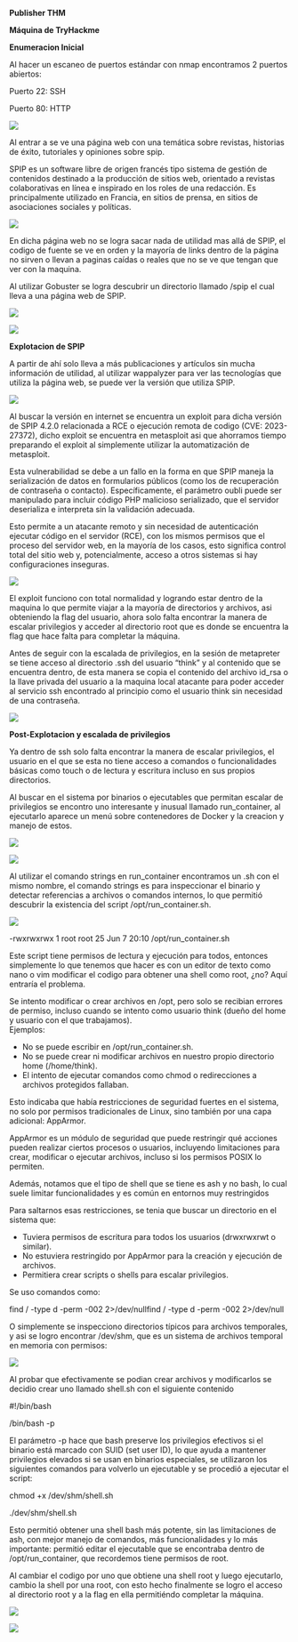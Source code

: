 **Publisher THM**

**Máquina de TryHackme**

**Enumeracion Inicial**

Al hacer un escaneo de puertos estándar con nmap encontramos 2 puertos abiertos:

Puerto 22: SSH

Puerto 80: HTTP


![](images/Paso.001.png)

Al entrar a se ve una página web con una temática sobre revistas, historias de éxito, tutoriales y opiniones sobre spip. 

SPIP es un software libre de origen francés tipo sistema de gestión de contenidos destinado a la producción de sitios web, orientado a revistas colaborativas en línea e inspirado en los roles de una redacción. Es principalmente utilizado en Francia, en sitios de prensa, en sitios de asociaciones sociales y políticas.

![](images/Paso.002.png)

En dicha página web no se logra sacar nada de utilidad mas allá de SPIP, el codigo de fuente se ve en orden y la mayoría de links dentro de la página no sirven o llevan a paginas caídas o reales que no se ve que tengan que ver con la maquina.

Al utilizar Gobuster se logra descubrir un directorio llamado /spip el cual lleva a una página web de SPIP.

![](images/Paso.003.png)

![](images/Paso.004.png)



**Explotacion de SPIP**

A partir de ahí solo lleva a más publicaciones y artículos sin mucha información de utilidad, al utilizar wappalyzer para ver las tecnologías que utiliza la página web, se puede ver la versión que utiliza SPIP.

![](images/Paso.005.png)

Al buscar la versión en internet se encuentra un exploit para dicha versión de SPIP 4.2.0 relacionada a RCE o ejecución remota de codigo (CVE:
2023-27372), dicho exploit se encuentra en metasploit asi que ahorramos tiempo preparando el exploit al simplemente utilizar la automatización de metasploit.

Esta vulnerabilidad se debe a un fallo en la forma en que SPIP maneja la serialización de datos en formularios públicos (como los de recuperación de contraseña o contacto). Específicamente, el parámetro oubli puede ser manipulado para incluir código PHP malicioso serializado, que el servidor deserializa e interpreta sin la validación adecuada.

Esto permite a un atacante remoto y sin necesidad de autenticación ejecutar código en el servidor (RCE), con los mismos permisos que el proceso del servidor web, en la mayoría de los casos, esto significa control total del sitio web y, potencialmente, acceso a otros sistemas si hay configuraciones inseguras.

![](images/Paso.006.png)

El exploit funciono con total normalidad y logrando estar dentro de la maquina lo que permite viajar a la mayoría de directorios y archivos, asi obteniendo la flag del usuario, ahora solo falta encontrar la manera de escalar privilegios y acceder al directorio root que es donde se encuentra la flag que hace falta para completar la máquina.

Antes de seguir con la escalada de privilegios, en la sesión de metapreter se tiene acceso al directorio .ssh del usuario “think” y al contenido que se encuentra dentro, de esta manera se copia el contenido del archivo id\_rsa o la llave privada del usuario a la maquina local atacante para poder acceder al servicio ssh encontrado al principio como el usuario think sin necesidad de una contraseña. 

![](images/Paso.007.png)


**Post-Explotacion y escalada de privilegios**

Ya dentro de ssh solo falta encontrar la manera de escalar privilegios, el usuario en el que se esta no tiene acceso a comandos o funcionalidades básicas como touch o de lectura y escritura incluso en sus propios directorios.

Al buscar en el sistema por binarios o ejecutables que permitan escalar de privilegios se encontro uno interesante y inusual llamado run\_container, al ejecutarlo aparece un menú sobre contenedores de Docker y la creacion y manejo de estos.

![](images/Paso.008.png)

![](images/Paso.009.png)


Al utilizar el comando strings en run\_container encontramos un .sh con el mismo nombre, el comando strings es para inspeccionar el binario y detectar referencias a archivos o comandos internos, lo que permitió descubrir la existencia del script /opt/run\_container.sh.

![](images/Paso.010.png)

-rwxrwxrwx 1 root root 25 Jun 7 20:10 /opt/run\_container.sh

Este script tiene permisos de lectura y ejecución para todos, entonces simplemente lo que tenemos que hacer es con un editor de texto como nano o vim modificar el codigo para obtener una shell como root, ¿no? Aquí entraría el problema.

Se intento modificar o crear archivos en /opt, pero solo se recibian errores de permiso, incluso cuando se intento como usuario think (dueño del home y usuario con el que trabajamos).\
Ejemplos:

- No se puede escribir en /opt/run\_container.sh.
- No se puede crear ni modificar archivos en nuestro propio directorio home (/home/think).
- El intento de ejecutar comandos como chmod o redirecciones a archivos protegidos fallaban.

Esto indicaba que había **r**estricciones de seguridad fuertes en el sistema, no solo por permisos tradicionales de Linux, sino también por una capa adicional: AppArmor.

AppArmor es un módulo de seguridad que puede restringir qué acciones pueden realizar ciertos procesos o usuarios, incluyendo limitaciones para crear, modificar o ejecutar archivos, incluso si los permisos POSIX lo permiten.

Además, notamos que el tipo de shell que se tiene es ash y no bash, lo cual suele limitar funcionalidades y es común en entornos muy restringidos 

Para saltarnos esas restricciones, se tenia que buscar un directorio en el sistema que:

- Tuviera permisos de escritura para todos los usuarios (drwxrwxrwt o similar).
- No estuviera restringido por AppArmor para la creación y ejecución de archivos.
- Permitiera crear scripts o shells para escalar privilegios.

Se uso comandos como:

find / -type d -perm -002 2>/dev/nullfind / -type d -perm -002 2>/dev/null

O simplemente se inspecciono directorios típicos para archivos temporales, y asi se logro encontrar /dev/shm, que es un sistema de archivos temporal en memoria con permisos:

![](images/Paso.011.png)

Al probar que efectivamente se podian crear archivos y modificarlos se decidio crear uno llamado shell.sh con el siguiente contenido 

#!/bin/bash

/bin/bash -p

El parámetro -p hace que bash preserve los privilegios efectivos si el binario está marcado con SUID (set user ID), lo que ayuda a mantener privilegios elevados si se usan en binarios especiales, se utilizaron los siguientes comandos para volverlo un ejecutable y se procedió a ejecutar el script:

chmod +x /dev/shm/shell.sh

./dev/shm/shell.sh

Esto permitió obtener una shell bash más potente, sin las limitaciones de ash, con mejor manejo de comandos, más funcionalidades y lo más importante: permitió editar el ejecutable que se encontraba dentro de /opt/run\_container, que recordemos tiene permisos de root.

Al cambiar el codigo por uno que obtiene una shell root y luego ejecutarlo, cambio la shell por una root, con esto hecho finalmente se logro el acceso al directorio root y a la flag en ella permitiéndo completar la máquina.

![](images/Paso.012.png)

![](images/Paso.013.png)
